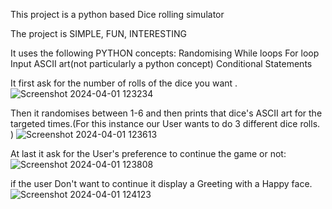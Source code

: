 This project is a python based Dice rolling simulator

The project is SIMPLE, FUN, INTERESTING

It uses the following PYTHON concepts:
  Randomising
  While loops
  For loop
  Input
  ASCII art(not particularly a python concept)
  Conditional Statements

It first ask for the number of rolls of the dice you want .
![Screenshot 2024-04-01 123234](https://github.com/DevHarshPatel/Python-Dice-Roller/assets/122734195/bf109b32-d7cb-40a5-adf8-de2841785654)


Then it randomises between 1-6 and then prints that dice's ASCII art for the targeted times.(For this instance our User wants to do 3 different dice rolls. )
![Screenshot 2024-04-01 123613](https://github.com/DevHarshPatel/Python-Dice-Roller/assets/122734195/cdd14f80-0462-41a4-a612-6ef57abc8996)


At last it ask for the User's preference to continue the game or not:
![Screenshot 2024-04-01 123808](https://github.com/DevHarshPatel/Python-Dice-Roller/assets/122734195/e10e2021-07d4-4be4-a0e5-0d7546892f8b)


if the user Don't want to continue it display a Greeting with a Happy face.
![Screenshot 2024-04-01 124123](https://github.com/DevHarshPatel/Python-Dice-Roller/assets/122734195/27d6e8fc-bb52-42b9-97d1-c54380bc7362)
